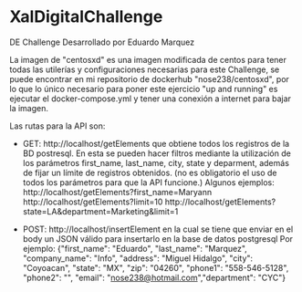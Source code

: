 # XalDigitalChallenge
DE Challenge
Desarrollado por Eduardo Marquez

La imagen de "centosxd" es una imagen modificada de centos para tener todas las utilerías y configuraciones necesarias para este Challenge, 
se puede encontrar en mi repositorio de dockerhub "nose238/centosxd", por lo que lo único necesario para poner este ejercicio "up and running"
es ejecutar el docker-compose.yml y tener una conexión a internet para bajar la imagen.

Las rutas para la API son: 
   * GET: http://localhost/getElements que obtiene todos los registros de la BD postresql. En esta se pueden hacer filtros mediante la utilización de
    los parámetros first_name, last_name, city, state y deparment, además de fijar un límite de registros obtenidos. (no es obligatorio el uso de
    todos los parámetros para que la API funcione.)
    Algunos ejemplos: 
    http://localhost/getElements?first_name=Maryann
    http://localhost/getElements?limit=10
    http://localhost/getElements?state=LA&department=Marketing&limit=1
    
   * POST: http://localhost/insertElement en la cual se tiene que enviar en el body un JSON válido para insertarlo en la base de datos postgresql
   Por ejemplo: 
   {"first_name": "Eduardo", "last_name": "Marquez", "company_name": "Info", "address": "Miguel Hidalgo", "city": "Coyoacan", "state": "MX", "zip": "04260", 
   "phone1": "558-546-5128", "phone2": "", "email": "nose238@hotmail.com","department": "CYC"}
